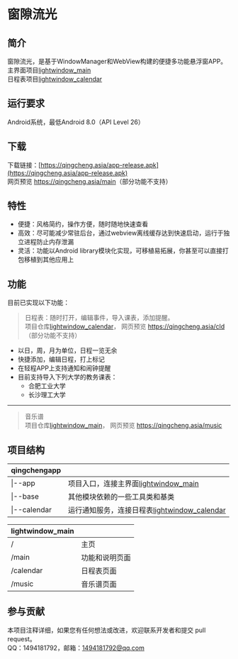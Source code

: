 # 窗隙流光

## 简介  

窗隙流光，是基于WindowManager和WebView构建的便捷多功能悬浮窗APP。  
主界面项目[lightwindow_main](https://gitee.com/beicause/lightwindow_main)  
日程表项目[lightwindow_calendar](https://gitee.com/beicause/lightwindow_calendar)

## 运行要求

Android系统，最低Android 8.0（API Level 26）

## 下载

下载链接：[https://qingcheng.asia/app-release.apk](https://qingcheng.asia/app-release.apk)  
网页预览 <https://qingcheng.asia/main>（部分功能不支持）

## 特性

- 便捷：风格简约，操作方便，随时随地快速查看
- 高效：尽可能减少常驻后台，通过webview离线缓存达到快速启动，运行于独立进程防止内存泄漏
- 灵活：功能以Android library模块化实现，可移植易拓展，你甚至可以直接打包移植到其他应用上

## 功能

目前已实现以下功能：
> 日程表：随时打开，编辑事件，导入课表，添加提醒。  
项目仓库[lightwindow_calendar](https://gitee.com/beicause/lightwindow_calendar)，
网页预览 <https://qingcheng.asia/cld>（部分功能不支持）

- 以日，周，月为单位，日程一览无余
- 快捷添加，编辑日程，打上标记
- 在轻程APP上支持通知和闹钟提醒
- 目前支持导入下列大学的教务课表：
  - 合肥工业大学
  - 长沙理工大学

---
>音乐谱  
项目仓库[lightwindow_main](https://gitee.com/beicause/lightwindow_main)，
网页预览 <https://qingcheng.asia/music>

## 项目结构

| qingchengapp||
| ----  | ----  |
|\|--app  | 项目入口，连接主界面[lightwindow_main](https://gitee.com/beicause/lightwindow_main) |
|\|--base  | 其他模块依赖的一些工具类和基类 |
|\|--calendar|运行通知服务，连接日程表[lightwindow_calendar](https://gitee.com/beicause/lightwindow_calendar)|

| lightwindow_main||
| ----  | ----  |
|/  | 主页 |
|/main | 功能和说明页面 |
|/calendar|日程表页面|
|/music| 音乐谱页面|

## 参与贡献

本项目注释详细，如果您有任何想法或改进，欢迎联系开发者和提交 pull request。  
QQ：1494181792，邮箱：1494181792@qq.com  
